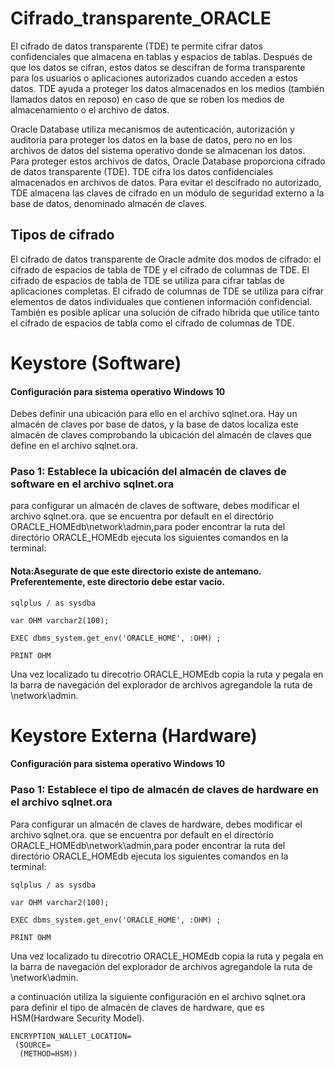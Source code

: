 # Cifrado_transparente_ORACLE
El cifrado de datos transparente (TDE) te permite cifrar datos confidenciales que almacena en tablas y espacios de tablas.
Después de que los datos se cifran, estos datos se descifran de forma transparente para los usuarios o aplicaciones autorizados cuando acceden a estos datos. TDE ayuda a proteger los datos almacenados en los medios (también llamados datos en reposo) en caso de que se roben los medios de almacenamiento o el archivo de datos.

Oracle Database utiliza mecanismos de autenticación, autorización y auditoría para proteger los datos en la base de datos, pero no en los archivos de datos del sistema operativo donde se almacenan los datos. Para proteger estos archivos de datos, Oracle Database proporciona cifrado de datos transparente (TDE). TDE cifra los datos confidenciales almacenados en archivos de datos. Para evitar el descifrado no autorizado, TDE almacena las claves de cifrado en un módulo de seguridad externo a la base de datos, denominado almacén de claves.

## Tipos de cifrado 
El cifrado de datos transparente de Oracle admite dos modos de cifrado: el cifrado de espacios de tabla de TDE y el cifrado de columnas de TDE. El cifrado de espacios de tabla de TDE se utiliza para cifrar tablas de aplicaciones completas. El cifrado de columnas de TDE se utiliza para cifrar elementos de datos individuales que contienen información confidencial. También es posible aplicar una solución de cifrado híbrida que utilice tanto el cifrado de espacios de tabla como el cifrado de columnas de TDE.

# Keystore (Software)
#### Configuración para sistema operativo Windows 10
Debes definir una ubicación para ello en el archivo sqlnet.ora. Hay un almacén de claves por base de datos, y la base de datos localiza este almacén de claves comprobando la ubicación del almacén de claves que define en el archivo sqlnet.ora.
### Paso 1: Establece la ubicación del almacén de claves de software en el archivo sqlnet.ora
para configurar un almacén de claves de software, debes modificar el archivo sqlnet.ora. que se encuentra por default en el directório ORACLE_HOMEdb\network\admin,para poder encontrar la ruta del directório ORACLE_HOMEdb ejecuta los siguientes comandos en la terminal:
#### Nota:Asegurate de que este directorio existe de antemano. Preferentemente, este directorio debe estar vacío.

```
sqlplus / as sysdba  
```

```
var OHM varchar2(100); 
```

```
EXEC dbms_system.get_env('ORACLE_HOME', :OHM) ; 
```

```
PRINT OHM
```

Una vez localizado tu direcotrio ORACLE_HOMEdb copia la ruta y pegala en la barra de navegación del explorador de archivos agregandole la ruta de \network\admin.


# Keystore Externa (Hardware)
#### Configuración para sistema operativo Windows 10
### Paso 1: Establece el tipo de almacén de claves de hardware en el archivo sqlnet.ora

Para configurar un almacén de claves de hardware, debes modificar el archivo sqlnet.ora. que se encuentra por default en el directório ORACLE_HOMEdb\network\admin,para poder encontrar la ruta del directório ORACLE_HOMEdb ejecuta los siguientes comandos en la terminal:

```
sqlplus / as sysdba  
```

```
var OHM varchar2(100); 
```

```
EXEC dbms_system.get_env('ORACLE_HOME', :OHM) ; 
```

```
PRINT OHM
```
Una vez localizado tu direcotrio ORACLE_HOMEdb copia la ruta y pegala en la barra de navegación del explorador de archivos agregandole la ruta de \network\admin.

a continuación utiliza la siguiente configuración en el archivo sqlnet.ora para definir el tipo de almacén de claves de hardware, que es HSM(Hardware Security Model).

```
ENCRYPTION_WALLET_LOCATION=
 (SOURCE=
  (METHOD=HSM))
```


